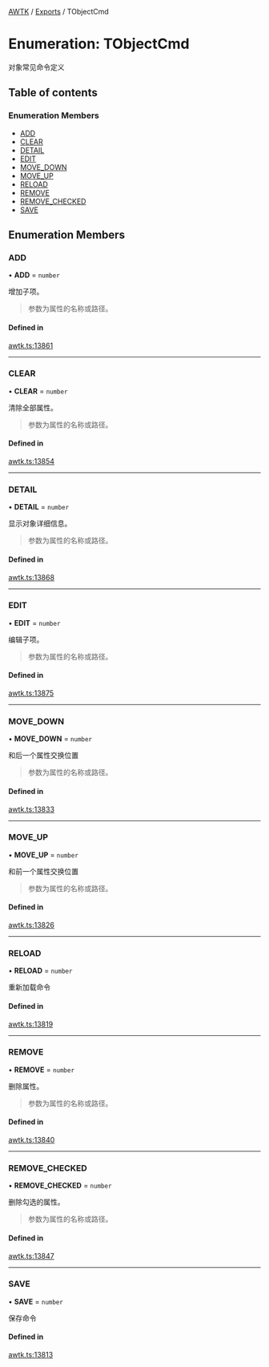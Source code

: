 [AWTK](../README.md) / [Exports](../modules.md) / TObjectCmd

# Enumeration: TObjectCmd

对象常见命令定义

## Table of contents

### Enumeration Members

- [ADD](TObjectCmd.md#add)
- [CLEAR](TObjectCmd.md#clear)
- [DETAIL](TObjectCmd.md#detail)
- [EDIT](TObjectCmd.md#edit)
- [MOVE\_DOWN](TObjectCmd.md#move_down)
- [MOVE\_UP](TObjectCmd.md#move_up)
- [RELOAD](TObjectCmd.md#reload)
- [REMOVE](TObjectCmd.md#remove)
- [REMOVE\_CHECKED](TObjectCmd.md#remove_checked)
- [SAVE](TObjectCmd.md#save)

## Enumeration Members

### ADD

• **ADD** = `number`

增加子项。
>参数为属性的名称或路径。

#### Defined in

[awtk.ts:13861](https://github.com/zlgopen/awtk-binding/blob/527f1f8/tools/code_gen/js/output/awtk.ts#L13861)

___

### CLEAR

• **CLEAR** = `number`

清除全部属性。
>参数为属性的名称或路径。

#### Defined in

[awtk.ts:13854](https://github.com/zlgopen/awtk-binding/blob/527f1f8/tools/code_gen/js/output/awtk.ts#L13854)

___

### DETAIL

• **DETAIL** = `number`

显示对象详细信息。
>参数为属性的名称或路径。

#### Defined in

[awtk.ts:13868](https://github.com/zlgopen/awtk-binding/blob/527f1f8/tools/code_gen/js/output/awtk.ts#L13868)

___

### EDIT

• **EDIT** = `number`

编辑子项。
>参数为属性的名称或路径。

#### Defined in

[awtk.ts:13875](https://github.com/zlgopen/awtk-binding/blob/527f1f8/tools/code_gen/js/output/awtk.ts#L13875)

___

### MOVE\_DOWN

• **MOVE\_DOWN** = `number`

和后一个属性交换位置
>参数为属性的名称或路径。

#### Defined in

[awtk.ts:13833](https://github.com/zlgopen/awtk-binding/blob/527f1f8/tools/code_gen/js/output/awtk.ts#L13833)

___

### MOVE\_UP

• **MOVE\_UP** = `number`

和前一个属性交换位置
>参数为属性的名称或路径。

#### Defined in

[awtk.ts:13826](https://github.com/zlgopen/awtk-binding/blob/527f1f8/tools/code_gen/js/output/awtk.ts#L13826)

___

### RELOAD

• **RELOAD** = `number`

重新加载命令

#### Defined in

[awtk.ts:13819](https://github.com/zlgopen/awtk-binding/blob/527f1f8/tools/code_gen/js/output/awtk.ts#L13819)

___

### REMOVE

• **REMOVE** = `number`

删除属性。
>参数为属性的名称或路径。

#### Defined in

[awtk.ts:13840](https://github.com/zlgopen/awtk-binding/blob/527f1f8/tools/code_gen/js/output/awtk.ts#L13840)

___

### REMOVE\_CHECKED

• **REMOVE\_CHECKED** = `number`

删除勾选的属性。
>参数为属性的名称或路径。

#### Defined in

[awtk.ts:13847](https://github.com/zlgopen/awtk-binding/blob/527f1f8/tools/code_gen/js/output/awtk.ts#L13847)

___

### SAVE

• **SAVE** = `number`

保存命令

#### Defined in

[awtk.ts:13813](https://github.com/zlgopen/awtk-binding/blob/527f1f8/tools/code_gen/js/output/awtk.ts#L13813)

